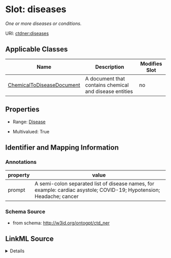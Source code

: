 

# Slot: diseases


_One or more diseases or conditions._



URI: [ctdner:diseases](http://w3id.org/ontogpt/ctd_nerdiseases)



<!-- no inheritance hierarchy -->





## Applicable Classes

| Name | Description | Modifies Slot |
| --- | --- | --- |
| [ChemicalToDiseaseDocument](ChemicalToDiseaseDocument.md) | A document that contains chemical and disease entities |  no  |







## Properties

* Range: [Disease](Disease.md)

* Multivalued: True





## Identifier and Mapping Information





### Annotations

| property | value |
| --- | --- |
| prompt | A semi-colon separated list of disease names, for example: cardiac asystole; COVID-19; Hypotension; Headache; cancer |



### Schema Source


* from schema: http://w3id.org/ontogpt/ctd_ner




## LinkML Source

<details>
```yaml
name: diseases
annotations:
  prompt:
    tag: prompt
    value: 'A semi-colon separated list of disease names, for example: cardiac asystole;
      COVID-19; Hypotension; Headache; cancer'
description: One or more diseases or conditions.
from_schema: http://w3id.org/ontogpt/ctd_ner
rank: 1000
multivalued: true
alias: diseases
owner: ChemicalToDiseaseDocument
domain_of:
- ChemicalToDiseaseDocument
range: Disease

```
</details>
